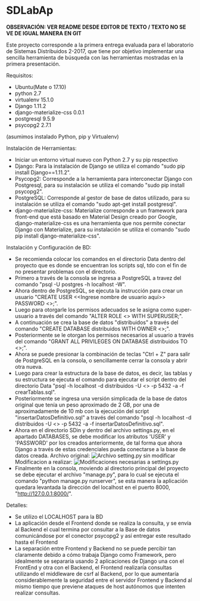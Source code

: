 # SDLabAp
**OBSERVACIÓN: VER README DESDE EDITOR DE TEXTO / TEXTO NO SE VE DE IGUAL MANERA EN GIT**

Este proyecto corresponde a la primera entrega evaluada para el laboratorio de Sistemas Distribuidos 2-2017, que tiene por objetivo implementar una sencilla herramienta
de búsqueda con las herramientas mostradas en la primera presentación.

Requisitos:
- Ubuntu(Mate o 17.10)
- python 2.7
- virtualenv 15.1.0
- Django 1.11.2
- django-materialize-css 0.0.1
- postgresql 9.5.9
- psycopg2 2.7.1

(asumimos instalado Python, pip y Virtualenv)

Instalación de Herramientas:
- Iniciar un entorno virtual nuevo con Python 2.7 y su pip respectivo
- Django: Para la instalación de Django se utiliza el comando "sudo pip install Django==1.11.2".
- Psycopg2: Corresponde a la herramienta para interconectar Django con Postgresql, para su instalación se utiliza el comando "sudo pip install psycopg2".
- PostgreSQL: Corresponde al gestor de base de datos utilizado, para su instalación se utiliza el comando "sudo apt-get install postgresql".
- django-materialize-css: Materialize corresponde a un framework para front-end que está basado en Material Design creado por Google, django-materialize-css
  es una herramienta que nos permite conectar Django con Materialize, para su instalación se utiliza el comando "sudo pip install django-materialize-css".

Instalación y Configuración de BD:
- Se recomienda colocar los comandos en el directorio Data dentro del proyecto que es donde se encuentran los scripts sql, tdo con el fin de no presentar problemas con el directorio.
- Primero a través de la consola se ingresa a PostgreSQL a travez del comando "psql -U postgres -h localhost -W".
- Ahora dentro de PostgreSQL, se ejecuta la instrucción para crear un usuario "CREATE USER <<Ingrese nombre de usuario aquí>> PASSWORD <<Ingrese su pass>>;".
- Luego para otorgarle los permisos adecuados se le asigna como super-usuario a través del comando "ALTER ROLE <<Ingrese nombre de usuario>> WITH SUPERUSER;".
- A continuación se crea la base de datos "distribuidos" a través del comando "CREATE DATABASE distribuidos WITH OWNER <<Ingrese nombre de usuario>>;".
- Posteriormente se le otorgan los permisos necesarios al usuario a través del comando "GRANT ALL PRIVILEGES ON DATABASE distribuidos TO <<Ingrese nombre de usuario>>;".
- Ahora se puede presionar la combinación de teclas "Ctrl + Z" para salir de PostgreSQL en la consola, o sencillamente cerrar la consola y abrir otra nueva.
- Luego para crear la estructura de la base de datos, es decir, las tablas y su estructura se ejecuta el comando para ejecutar el script dentro del directorio Data
  "psql -h localhost -d distribuidos -U <<USUARIO DE SU BD>> -p 5432 -a -f crearTablas.sql".
- Posteriormente se ingresa una versión simplicada de la base de datos original que tenía un peso aproximado de 2 GB, por una de aproximadamente de 10 mb con la
  ejecución del script "insertarDatosDefinitivo.sql" a través del comando "psql -h localhost -d distribuidos -U <<USUARIO DE SU BD>> -p 5432 -a -f insertarDatosDefinitivo.sql".
- Ahora en el directorio SDin y dentro del archivo settings.py, en el apartado DATABASES, se debe modificar los atributos 'USER' y 'PASSWORD' por los creados anteriormente, de tal forma
  que ahora Django a través de estas credenciales pueda conectarse a la base de datos creada.
  Archivo original:
  ![Archivo setting.py sin modificar](https://user-images.githubusercontent.com/22055735/32140838-ab69ec06-bc4d-11e7-8081-92587d4af3a0.PNG)
  Modificacion a realizar:
  ![Modificaciones necesarias a settings.py](https://user-images.githubusercontent.com/22055735/32140837-ab4aa03a-bc4d-11e7-90ca-1dbde997c5a7.PNG)
- Finalmente en la consola, moviendo al directorio principal del proyecto se debe ejecutar el archivo "manage.py", para lo cual se ejecuta el comando "python manage.py runserver", se esta
  manera la aplicación quedara levantada la dirección del localhost en el puerto 8000, "http://127.0.0.1:8000/".

Detalles:
* Se utilizo el LOCALHOST para la BD
* La aplicación desde el Frontend donde se realiza la consulta, y se envía al Backend el cual termina por consultar a la Base de datos comunicándose por el conector psycopg2 y así entregar este resultado hasta el Frontend
* La separación entre Frontend y Backend no se puede percibir tan claramente debido a cómo trabaja Django como Framework, pero idealmente se separaría usando 2 aplicaciones de Django una con el FrontEnd y otra con el Backend, el Frontend realizaría consultas utilizando el middleware de csrf al Backend, por lo que aumentaría considerablemente la seguridad entre el servidor Frontend y Backend al mismo tiempo que previene ataques de host autónomos que intenten realizar consultas.
